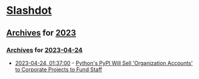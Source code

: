 # [Slashdot](../../../README.md)

## [Archives](../../index.md) for [2023](../index.md)

### [Archives](../../index.md) for [2023-04-24](index.md)

* [2023-04-24, 01:37:00](https://developers.slashdot.org/story/23/04/24/0040250/pythons-pypi-will-sell-organization-accounts-to-corporate-projects-to-fund-staff?utm_source=rss1.0mainlinkanon&utm_medium=feed) - [Python's PyPI Will Sell 'Organization Accounts' to Corporate Projects to Fund Staff](https://developers.slashdot.org/story/23/04/24/0040250/pythons-pypi-will-sell-organization-accounts-to-corporate-projects-to-fund-staff?utm_source=rss1.0mainlinkanon&utm_medium=feed)
